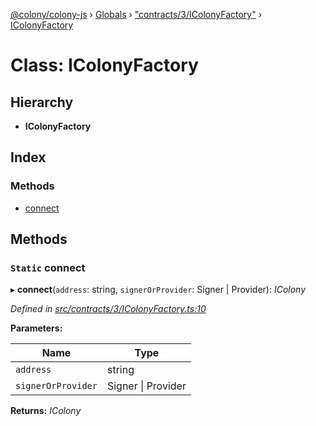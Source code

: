 [@colony/colony-js](../README.md) › [Globals](../globals.md) › ["contracts/3/IColonyFactory"](../modules/_contracts_3_icolonyfactory_.md) › [IColonyFactory](_contracts_3_icolonyfactory_.icolonyfactory.md)

# Class: IColonyFactory

## Hierarchy

* **IColonyFactory**

## Index

### Methods

* [connect](_contracts_3_icolonyfactory_.icolonyfactory.md#static-connect)

## Methods

### `Static` connect

▸ **connect**(`address`: string, `signerOrProvider`: Signer | Provider): *IColony*

*Defined in [src/contracts/3/IColonyFactory.ts:10](https://github.com/JoinColony/colonyJS/blob/60b53ae/src/contracts/3/IColonyFactory.ts#L10)*

**Parameters:**

Name | Type |
------ | ------ |
`address` | string |
`signerOrProvider` | Signer &#124; Provider |

**Returns:** *IColony*

